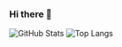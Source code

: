 
### Hi there 🎉
![GitHub Stats](https://github-readme-stats.vercel.app/api?username=RadinPirouz&theme=dark)
![Top Langs](https://github-readme-stats.vercel.app/api/top-langs/?username=RadinPirouz&layout=compact)
